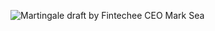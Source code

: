 ![Martingale draft by Fintechee CEO Mark Sea](https://github.com/fintechees/Expert-Advisor-Studio/blob/master/EA/improved_martingale.png?raw=true)
